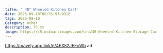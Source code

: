 ```yaml
---
title: ' 40" Wheeled Kitchen Cart'
date: 2025-09-10T06:35:53.931Z
tags: 2025-09-10
Category: other
description: 75.xx
image: https://i5.walmartimages.com/seo/40-Wheeled-Kitchen-Storage-Cart-Island-with-Shelves-Copedvic-3-Tier-Kitchen-Bakers-Rack-with-10-Hooks_a571d769-fd76-4492-8ad9-424e326e59e9.1e63b4ca17dbe50291f3ad9ffdcc77b6.jpeg?odnHeight=2000&odnWidth=2000&odnBg=FFFFFF
---
```

https://mavely.app.link/e/4EX82JEFxWb ad